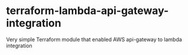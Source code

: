 # terraform-lambda-api-gateway-integration
Very simple Terraform module that enabled AWS api-gateway to lambda integration
